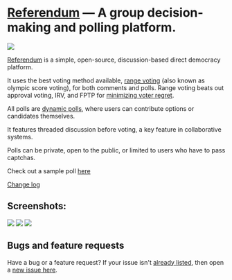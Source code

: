 [Referendum](https://referendum.ml) &mdash; A group decision-making and polling platform.
==========
![](http://img.shields.io/version/0.1.0.png?color=green)


[Referendum](https://referendum.ml) is a simple, open-source, discussion-based direct democracy platform.

It uses the best voting method available, [range voting](http://rangevoting.org) (also known as olympic score voting), for both comments and polls. Range voting beats out approval voting, IRV, and FPTP for [minimizing voter regret](http://rangevoting.org/UniqBest.html).

All polls are [dynamic polls](https://referendum.ml/poll/1#vote_tab), where users can contribute options or candidates themselves.

It features threaded discussion before voting, a key feature in collaborative systems.

Polls can be private, open to the public, or limited to users who have to pass captchas.

Check out a sample poll [here](https://referendum.ml/poll/1)

[Change log](https://github.com/tchoulihan/referendum/releases)

## Screenshots:
<img src="http://i.imgur.com/Ul4HF8b.png">
<img src="http://i.imgur.com/E0SgzWY.png">
<img src="http://i.imgur.com/1ALYtwD.png">



## Bugs and feature requests
Have a bug or a feature request? If your issue isn't [already listed](https://github.com/tchoulihan/referendum/issues/), then open a [new issue here](https://github.com/tchoulihan/referendum/issues/new).
